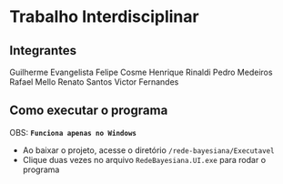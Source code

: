 # Trabalho Interdisciplinar
## Integrantes
Guilherme Evangelista
Felipe Cosme
Henrique Rinaldi
Pedro Medeiros
Rafael Mello
Renato Santos
Victor Fernandes

## Como executar o programa
OBS: **`Funciona apenas no Windows`**
- Ao baixar o projeto, acesse o diretório `/rede-bayesiana/Executavel`
- Clique duas vezes no arquivo `RedeBayesiana.UI.exe` para rodar o programa